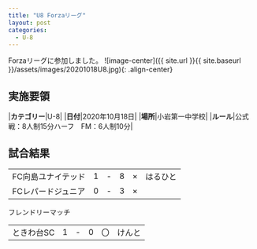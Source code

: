 ```yaml
---
title: "U8 Forzaリーグ"
layout: post
categories:
  - U-8
---
```


Forzaリーグに参加しました。
![image-center]({{ site.url }}{{ site.baseurl }}/assets/images/20201018U8.jpg){: .align-center}

## 実施要領

|**カテゴリー**|U-8|
|**日付**|2020年10月18日|
|**場所**|小岩第一中学校|
|**ルール**|公式戦：8人制15分ハーフ　FM：6人制10分|


## 試合結果

|       |    |   |    |    |       |
|:------|:--:|:-:|:--:|:--:|:------|
|FC向島ユナイテッド|  1| - |  8|×|はるひと|
|FCレパードジュニア|  0| - |  3|×||


フレンドリーマッチ

|       |    |   |    |    |       |
|:------|:--:|:-:|:--:|:--:|:------|
|ときわ台SC      |  1| - |  0|〇|けんと|
